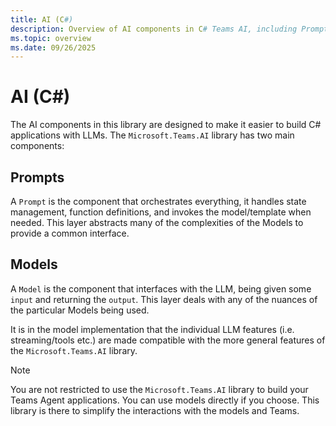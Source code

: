 ```yaml
---
title: AI (C#)
description: Overview of AI components in C# Teams AI, including Prompts for orchestration and Models for LLM interfaces.
ms.topic: overview
ms.date: 09/26/2025
---
```


# AI (C#)

The AI components in this library are designed to make it easier to build C# applications with LLMs.
The `Microsoft.Teams.AI` library has two main components:

## Prompts

A `Prompt` is the component that orchestrates everything, it handles state management,
function definitions, and invokes the model/template when needed. This layer abstracts many of
the complexities of the Models to provide a common interface.

## Models

A `Model` is the component that interfaces with the LLM, being given some `input` and returning the `output`.
This layer deals with any of the nuances of the particular Models being used.

It is in the model implementation that the individual LLM features (i.e. streaming/tools etc.)
are made compatible with the more general features of the `Microsoft.Teams.AI` library.

> [!NOTE]
> You are not restricted to use the `Microsoft.Teams.AI` library to build your Teams Agent applications. You can use models directly if you choose. This library is there to simplify the interactions with the models and Teams.
